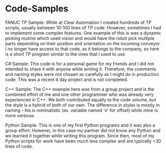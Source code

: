 # Code-Samples

FANUC TP Sample:
While at Clear Automation I created hundreds of TP scripts, usually between 10-100 lines of TP code. However, sometimes I had to implement some complex features. One example of this is was a dynamic picking routine which used vision and would have the robot pick multiple parts depending on their position and orientation on the incoming conveyor. I no longer have access to that code, as it belongs to the company, so here is a short TP program similar to the ones that I used to use.

C# Sample:
This code is for a personal game for my friends and I did not intended to share it with anyone while writing it. Therefore, the comments and naming styles were not chosen as carefully as I might do in production code. This was a recent 4 day project and is not completed.

C++ Sample:
The C++ example here was from a group project and is the combined effort of me and one other programmer who was already very experienced in C++. We both contributed equally to the code volume, but the style is a hybrid of both of our own. The difference in styles is mostly in naming - his is minimalistic (ex. variable named 'o' for offset) while mine is more verbose.

Python Sample:
This is one of my first Python programs and it was also a group effort. However, in this case my partner did not know any Python and we learned it together while writing this program. Since then, most of my Python scripts for work have been much less complex and are typically <30 lines of code.
